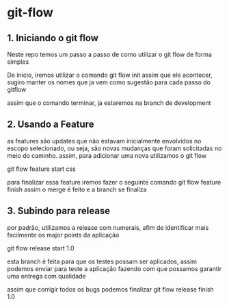 # git-flow

## 1. Iniciando o git flow
Neste repo temos um passo a passo de como utilizar o git flow de forma simples

De inicio, iremos utilizar o comando git flow init
assim que ele acontecer, sugiro manter os nomes que ja vem como sugestão para cada passo do gitflow

assim que o comando terminar, ja estaremos na branch de development


## 2. Usando a Feature
as features são updates que não estavam inicialmente envolvidos no escopo selecionado, ou seja, são novas mudanças que foram solicitadas no meio do caminho. assim, para adicionar uma nova utilizamos o git flow

git flow feature start css

para finalizar essa feature iremos fazer o seguinte comando
git flow feature finish
assim o merge é feito e a branch se finaliza

## 3. Subindo para release

por padrão, utilizamos a release com numerais, afim de identificar mais facilmente os major points da aplicação

git flow release start 1.0

esta branch é feita para que os testes possam ser aplicados, assim podemos enviar para teste a aplicação fazendo com que possamos garantir uma entrega com qualidade

assim que corrigir todos os bugs podemos finalizar
git flow release finish 1.0